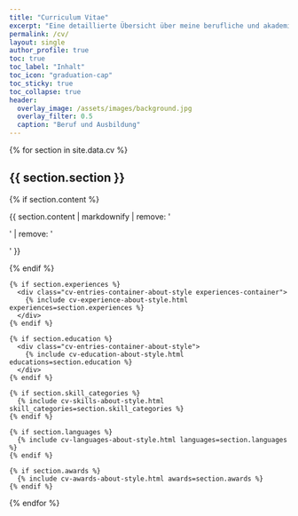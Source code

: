```yaml
---
title: "Curriculum Vitae"
excerpt: "Eine detaillierte Übersicht über meine berufliche und akademische Laufbahn"
permalink: /cv/
layout: single
author_profile: true
toc: true
toc_label: "Inhalt"
toc_icon: "graduation-cap"
toc_sticky: true
toc_collapse: true
header:
  overlay_image: /assets/images/background.jpg
  overlay_filter: 0.5
  caption: "Beruf und Ausbildung"
---
```


<!-- <div class="notice">
  <p>Diese Seite zeigt den Lebenslauf im neuen modernen Stil. Wenn Sie den Lebenslauf im ursprünglichen Stil sehen möchten, klicken Sie bitte <a href="{{ site.baseurl }}/cv-old/">hier</a>.</p>
</div> -->

<div class="about-container">
{% for section in site.data.cv %}
<span id="{{ section.section | slugify }}" class="section-anchor"></span>
<div class="cv-section-about-style">
  <h2 id="{{ section.section | slugify }}-heading"><i class="fas fa-{{ section.icon }}"></i> {{ section.section }}</h2>
  
  <div class="cv-section-content">
    {% if section.content %}
    <p>{{ section.content | markdownify | remove: '<p>' | remove: '</p>' }}</p>
    {% endif %}
    
    {% if section.experiences %}
      <div class="cv-entries-container-about-style experiences-container">
        {% include cv-experience-about-style.html experiences=section.experiences %}
      </div>
    {% endif %}

    {% if section.education %}
      <div class="cv-entries-container-about-style">
        {% include cv-education-about-style.html educations=section.education %}
      </div>
    {% endif %}

    {% if section.skill_categories %}
      {% include cv-skills-about-style.html skill_categories=section.skill_categories %}
    {% endif %}

    {% if section.languages %}
      {% include cv-languages-about-style.html languages=section.languages %}
    {% endif %}

    {% if section.awards %}
      {% include cv-awards-about-style.html awards=section.awards %}
    {% endif %}
  </div>
</div>
{% endfor %}
</div> 